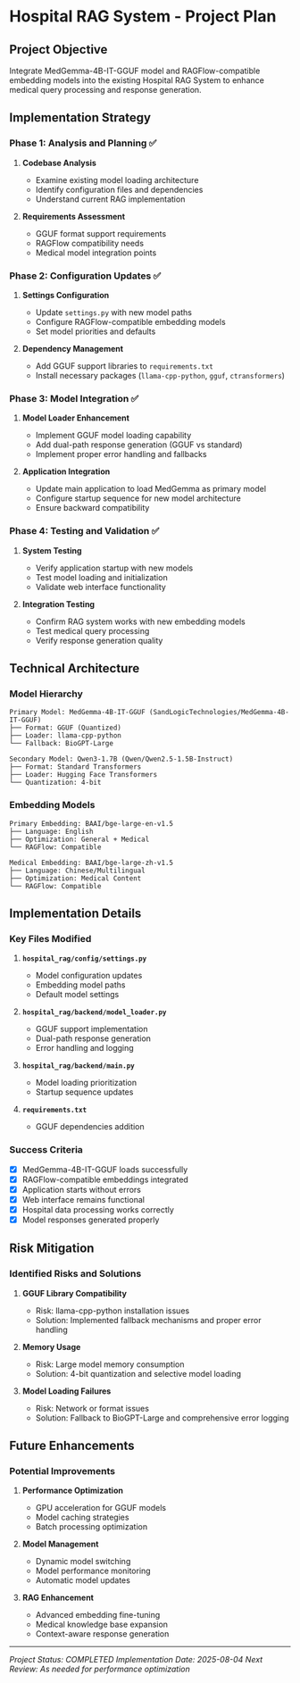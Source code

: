 # Hospital RAG System - Project Plan

## Project Objective
Integrate MedGemma-4B-IT-GGUF model and RAGFlow-compatible embedding models into the existing Hospital RAG System to enhance medical query processing and response generation.

## Implementation Strategy

### Phase 1: Analysis and Planning ✅
1. **Codebase Analysis**
   - Examine existing model loading architecture
   - Identify configuration files and dependencies
   - Understand current RAG implementation

2. **Requirements Assessment**
   - GGUF format support requirements
   - RAGFlow compatibility needs
   - Medical model integration points

### Phase 2: Configuration Updates ✅
1. **Settings Configuration**
   - Update `settings.py` with new model paths
   - Configure RAGFlow-compatible embedding models
   - Set model priorities and defaults

2. **Dependency Management**
   - Add GGUF support libraries to `requirements.txt`
   - Install necessary packages (`llama-cpp-python`, `gguf`, `ctransformers`)

### Phase 3: Model Integration ✅
1. **Model Loader Enhancement**
   - Implement GGUF model loading capability
   - Add dual-path response generation (GGUF vs standard)
   - Implement proper error handling and fallbacks

2. **Application Integration**
   - Update main application to load MedGemma as primary model
   - Configure startup sequence for new model architecture
   - Ensure backward compatibility

### Phase 4: Testing and Validation ✅
1. **System Testing**
   - Verify application startup with new models
   - Test model loading and initialization
   - Validate web interface functionality

2. **Integration Testing**
   - Confirm RAG system works with new embedding models
   - Test medical query processing
   - Verify response generation quality

## Technical Architecture

### Model Hierarchy
```
Primary Model: MedGemma-4B-IT-GGUF (SandLogicTechnologies/MedGemma-4B-IT-GGUF)
├── Format: GGUF (Quantized)
├── Loader: llama-cpp-python
└── Fallback: BioGPT-Large

Secondary Model: Qwen3-1.7B (Qwen/Qwen2.5-1.5B-Instruct)
├── Format: Standard Transformers
├── Loader: Hugging Face Transformers
└── Quantization: 4-bit
```

### Embedding Models
```
Primary Embedding: BAAI/bge-large-en-v1.5
├── Language: English
├── Optimization: General + Medical
└── RAGFlow: Compatible

Medical Embedding: BAAI/bge-large-zh-v1.5
├── Language: Chinese/Multilingual
├── Optimization: Medical Content
└── RAGFlow: Compatible
```

## Implementation Details

### Key Files Modified
1. **`hospital_rag/config/settings.py`**
   - Model configuration updates
   - Embedding model paths
   - Default model settings

2. **`hospital_rag/backend/model_loader.py`**
   - GGUF support implementation
   - Dual-path response generation
   - Error handling and logging

3. **`hospital_rag/backend/main.py`**
   - Model loading prioritization
   - Startup sequence updates

4. **`requirements.txt`**
   - GGUF dependencies addition

### Success Criteria
- [x] MedGemma-4B-IT-GGUF loads successfully
- [x] RAGFlow-compatible embeddings integrated
- [x] Application starts without errors
- [x] Web interface remains functional
- [x] Hospital data processing works correctly
- [x] Model responses generated properly

## Risk Mitigation

### Identified Risks and Solutions
1. **GGUF Library Compatibility**
   - Risk: llama-cpp-python installation issues
   - Solution: Implemented fallback mechanisms and proper error handling

2. **Memory Usage**
   - Risk: Large model memory consumption
   - Solution: 4-bit quantization and selective model loading

3. **Model Loading Failures**
   - Risk: Network or format issues
   - Solution: Fallback to BioGPT-Large and comprehensive error logging

## Future Enhancements

### Potential Improvements
1. **Performance Optimization**
   - GPU acceleration for GGUF models
   - Model caching strategies
   - Batch processing optimization

2. **Model Management**
   - Dynamic model switching
   - Model performance monitoring
   - Automatic model updates

3. **RAG Enhancement**
   - Advanced embedding fine-tuning
   - Medical knowledge base expansion
   - Context-aware response generation

---
*Project Status: COMPLETED*
*Implementation Date: 2025-08-04*
*Next Review: As needed for performance optimization*